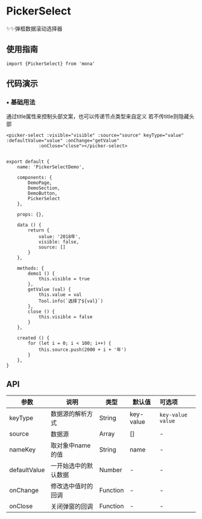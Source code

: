 # PickerSelect

✨✨弹框数据滚动选择器

## 使用指南
```
import {PickerSelect} from 'mona'
```

## 代码演示

### • 基础用法

通过title属性来控制头部文案，也可以传递节点类型来自定义 若不传title则隐藏头部


```
<picker-select :visible="visible" :source="source" keyType="value" :defaultValue="value" :onChange="getValue"
			:onClose="close"></picker-select>


export default {
	name: 'PickerSelectDemo',

	components: {
		DemoPage,
		DemoSection,
		DemoButton,
		PickerSelect
	},

	props: {},

	data () {
		return {
			value: '2018年',
			visible: false,
			source: []
		}
	},

	methods: {
		demo1 () {
			this.visible = true
		},
		getValue (val) {
			this.value = val
			Tool.info(`选择了${val}`)
		},
		close () {
			this.visible = false
		}
	},

	created () {
		for (let i = 0; i < 100; i++) {
			this.source.push(2000 + i + '年')
		}
	},
}
```


## API


| 参数 | 说明 | 类型 | 默认值 | 可选项 |
| --- | --- | --- | --- | :-- |
| keyType | 数据源的解析方式 | String | key-value | `key-value` `value` |
| source |  数据源 | Array | [] | - |
| nameKey | 取对象中name的值 | String | name | - |
| defaultValue | 一开始选中的默认数据 | Number | - | - |
| onChange | 修改选中值时的回调 | Function | - | - |
| onClose | 关闭弹窗的回调 | Function | - | - |



